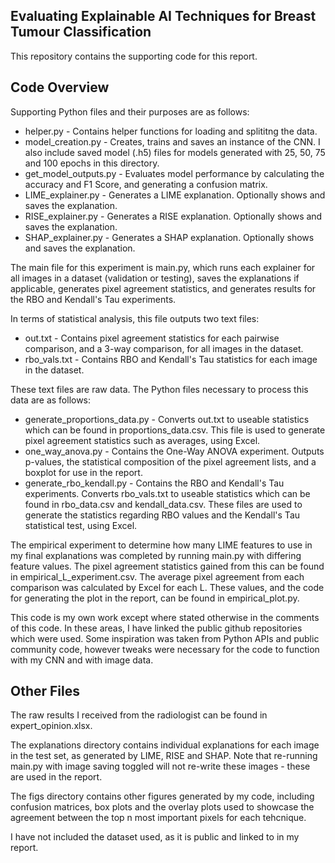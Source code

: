Evaluating Explainable AI Techniques for Breast Tumour Classification
-
This repository contains the supporting code for this report. 

Code Overview
-
Supporting Python files and their purposes are as follows:

- helper.py - Contains helper functions for loading and splititng the data.
- model_creation.py - Creates, trains and saves an instance of the CNN. I also include saved model (.h5) files for models generated with 25, 50, 75 and 100 epochs in this directory.
- get_model_outputs.py - Evaluates model performance by calculating the accuracy and F1 Score, and generating a confusion matrix.
- LIME_explainer.py - Generates a LIME explanation. Optionally shows and saves the explanation.
- RISE_explainer.py - Generates a RISE explanation. Optionally shows and saves the explanation.
- SHAP_explainer.py - Generates a SHAP explanation. Optionally shows and saves the explanation.

The main file for this experiment is main.py, which runs each explainer for all images in a dataset (validation or testing), saves the explanations if applicable, generates pixel agreement statistics, and generates results for the RBO and Kendall's Tau experiments.

In terms of statistical analysis, this file outputs two text files:

- out.txt - Contains pixel agreement statistics for each pairwise comparison, and a 3-way comparison, for all images in the dataset.
- rbo_vals.txt - Contains RBO and Kendall's Tau statistics for each image in the dataset.

These text files are raw data. The Python files necessary to process this data are as follows:

- generate_proportions_data.py - Converts out.txt to useable statistics which can be found in proportions_data.csv. This file is used to generate pixel agreement statistics such as averages, using Excel.
- one_way_anova.py - Contains the One-Way ANOVA experiment. Outputs p-values, the statistical composition of the pixel agreement lists, and a boxplot for use in the report.
- generate_rbo_kendall.py - Contains the RBO and Kendall's Tau experiments. Converts rbo_vals.txt to useable statistics which can be found in rbo_data.csv and kendall_data.csv. These files are used to generate the statistics regarding RBO values and the Kendall's Tau statistical test, using Excel.

The empirical experiment to determine how many LIME features to use in my final explanations was completed by running main.py with differing feature values. The pixel agreement statistics gained from this can be found in empirical_L_experiment.csv. 
The average pixel agreement from each comparison was calculated by Excel for each L. These values, and the code for generating the plot in the report, can be found in empirical_plot.py.

This code is my own work except where stated otherwise in the comments of this code. In these areas, I have linked the public github repositories which were used.
Some inspiration was taken from Python APIs and public community code, however tweaks were necessary for the code to function with my CNN and with image data.

Other Files
-

The raw results I received from the radiologist can be found in expert_opinion.xlsx.

The explanations directory contains individual explanations for each image in the test set, as generated by LIME, RISE and SHAP. Note that re-running main.py with image saving toggled will not re-write these images - these are used in the report.

The figs directory contains other figures generated by my code, including confusion matrices, box plots and the overlay plots used to showcase the agreement between the top n most important pixels for each tehcnique.

I have not included the dataset used, as it is public and linked to in my report.

